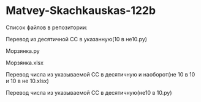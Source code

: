 # Matvey-Skachkauskas-122b
Список файлов в репозитории:

Перевод из десятичной СС в указанную(10 в не10.py)

Морзянка.py

Морзянка.xlsx

Перевод числа из указываемой СС в десятичную и наоборот(не 10 в 10 и 10 в не 10.xlsx)

Перевод числа из указываемой СС в десятичную(не10 в 10.py)

